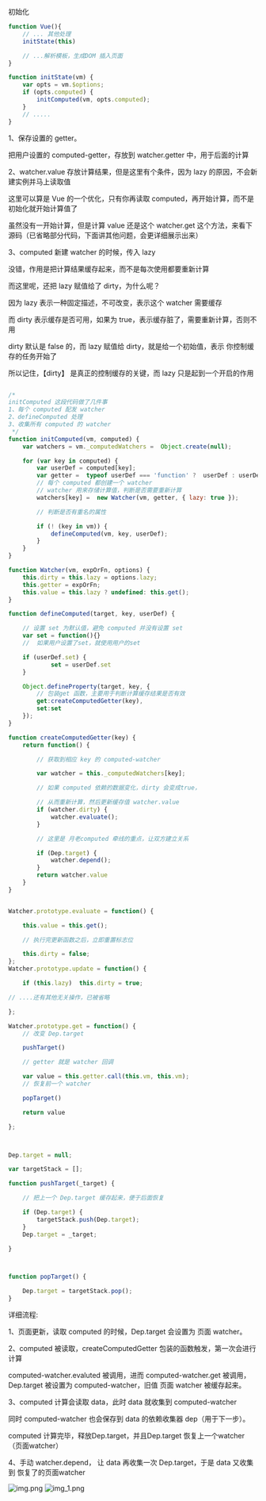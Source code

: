 初始化
```javascript
function Vue(){
    // ... 其他处理
    initState(this)

    // ...解析模板，生成DOM 插入页面
}

function initState(vm) {    
    var opts = vm.$options;    
    if (opts.computed) { 
        initComputed(vm, opts.computed); 
    }
    // .....
}
```

1、保存设置的 getter。

  把用户设置的 computed-getter，存放到 watcher.getter 中，用于后面的计算

2、watcher.value 存放计算结果，但是这里有个条件，因为 lazy 的原因，不会新建实例并马上读取值

  这里可以算是 Vue 的一个优化，只有你再读取 computed，再开始计算，而不是初始化就开始计算值了
  
  虽然没有一开始计算，但是计算 value 还是这个 watcher.get 这个方法，来看下源码（已省略部分代码，下面讲其他问题，会更详细展示出来）

3、computed 新建 watcher 的时候，传入 lazy

  没错，作用是把计算结果缓存起来，而不是每次使用都要重新计算
  
  而这里呢，还把 lazy 赋值给了 dirty，为什么呢？
  
  因为 lazy 表示一种固定描述，不可改变，表示这个 watcher 需要缓存
  
  而 dirty 表示缓存是否可用，如果为 true，表示缓存脏了，需要重新计算，否则不用
  
  dirty 默认是 false 的，而 lazy 赋值给 dirty，就是给一个初始值，表示 你控制缓存的任务开始了
  
  所以记住，【dirty】 是真正的控制缓存的关键，而 lazy 只是起到一个开启的作用

```javascript

/*
initComputed 这段代码做了几件事
1、每个 computed 配发 watcher
2、defineComputed 处理
3、收集所有 computed 的 watcher
 */
function initComputed(vm, computed) {
    var watchers = vm._computedWatchers =  Object.create(null);    

    for (var key in computed) {        
        var userDef = computed[key];        
        var getter =  typeof userDef === 'function' ?  userDef : userDef.get;      
        // 每个 computed 都创建一个 watcher
        // watcher 用来存储计算值，判断是否需要重新计算
        watchers[key] =  new Watcher(vm, getter, { lazy: true });        

        // 判断是否有重名的属性

        if (! (key in vm)) {
            defineComputed(vm, key, userDef);
        }
    }
}

function Watcher(vm, expOrFn, options) {
	this.dirty = this.lazy = options.lazy;
	this.getter = expOrFn;
	this.value = this.lazy ? undefined: this.get();
}

```

```javascript
function defineComputed(target, key, userDef) {    

    // 设置 set 为默认值，避免 computed 并没有设置 set
    var set = function(){}      
    //  如果用户设置了set，就使用用户的set

    if (userDef.set) {
			set = userDef.set
    }   

    Object.defineProperty(target, key, {        
        // 包装get 函数，主要用于判断计算缓存结果是否有效
        get:createComputedGetter(key),        
        set:set
    });
}
```

```javascript
function createComputedGetter(key) {    
    return function() {        

        // 获取到相应 key 的 computed-watcher

        var watcher = this._computedWatchers[key];        

        // 如果 computed 依赖的数据变化，dirty 会变成true，

        // 从而重新计算，然后更新缓存值 watcher.value
        if (watcher.dirty) {
            watcher.evaluate();
        }        

        // 这里是 月老computed 牵线的重点，让双方建立关系

        if (Dep.target) {
            watcher.depend();
        }        
        return watcher.value
    }
}
```

```javascript

Watcher.prototype.evaluate = function() {

	this.value = this.get();

	// 执行完更新函数之后，立即重置标志位

	this.dirty = false;
};
Watcher.prototype.update = function() {

	if (this.lazy)  this.dirty = true;

// ....还有其他无关操作，已被省略

};

Watcher.prototype.get = function() {    
    // 改变 Dep.target

    pushTarget()    

    // getter 就是 watcher 回调

    var value = this.getter.call(this.vm, this.vm);    
    // 恢复前一个 watcher

    popTarget()    

    return value

};



Dep.target = null;

var targetStack = [];

function pushTarget(_target) {    

    // 把上一个 Dep.target 缓存起来，便于后面恢复

    if (Dep.target) {
        targetStack.push(Dep.target);
    }
    Dep.target = _target;

}



function popTarget() {

    Dep.target = targetStack.pop();
}
```

详细流程:

1、页面更新，读取 computed 的时候，Dep.target 会设置为 页面 watcher。

2、computed 被读取，createComputedGetter 包装的函数触发，第一次会进行计算

computed-watcher.evaluted 被调用，进而 computed-watcher.get 被调用，Dep.target 被设置为 computed-watcher，旧值 页面 watcher 被缓存起来。

3、computed 计算会读取 data，此时 data 就收集到 computed-watcher

同时 computed-watcher 也会保存到 data 的依赖收集器 dep（用于下一步）。

computed 计算完毕，释放Dep.target，并且Dep.target 恢复上一个watcher（页面watcher）

4、手动 watcher.depend， 让 data 再收集一次 Dep.target，于是 data 又收集到 恢复了的页面watcher

![img.png](img.png)
![img_1.png](img_1.png)
